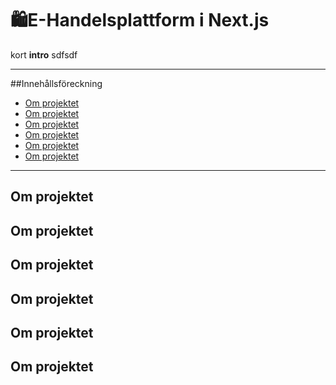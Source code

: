 # 🛍E-Handelsplattform i Next.js

kort **intro** sdfsdf 

---

##Innehållsföreckning
- [Om projektet](#-om#projektet)
- [Om projektet](#-om#projektet)
- [Om projektet](#-om#projektet)
- [Om projektet](#-om#projektet)
- [Om projektet](#-om#projektet)
- [Om projektet](#-om#projektet)

---

## Om projektet
## Om projektet
## Om projektet
## Om projektet
## Om projektet
## Om projektet
